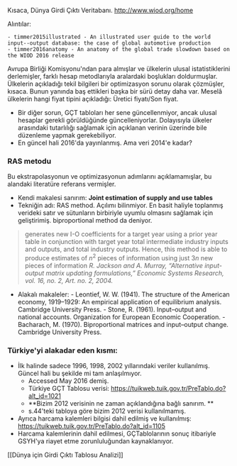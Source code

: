 Kısaca, Dünya Girdi Çıktı Veritabanı.
http://www.wiod.org/home

Alıntılar:
```
- timmer2015illustrated - An illustrated user guide to the world input--output database: the case of global automotive production
- timmer2016anatomy - An anatomy of the global trade slowdown based on the WIOD 2016 release
```

Avrupa Birliği Komisyonu'ndan para almışlar ve ülkelerin ulusal istatistiklerini derlemişler, farklı hesap metodlarıyla aralardaki boşlukları doldurmuşlar. Ülkelerin açıkladığı tekil bilgileri bir optimizasyon sorunu olarak çözmüşler, kısaca. Bunun yanında baş ettikleri başka bir sürü detay daha var. Meselâ ülkelerin hangi fiyat tipini açıkladığı: Üretici fiyatı/Son fiyat.
- Bir diğer sorun, GÇT tabloları her sene güncellenmiyor, ancak ulusal hesaplar gerekli görüldüğünde güncelleniyorlar. Dolayısıyla ülkeler arasındaki tutarlılığı sağlamak için açıklanan verinin üzerinde bile düzenleme yapmak gerekebiliyor.
- En güncel hali 2016'da yayınlanmış. Ama veri 2014'e kadar?

### RAS metodu
Bu ekstrapolasyonun ve optimizasyonun adımlarını açıklamamışlar, bu alandaki literatüre referans vermişler.
- Kendi makalesi sanırım: **Joint estimation of supply and use tables**
- Tekniğin adı: RAS method. Açılımı bilinmiyor. En basit haliyle toplanmış verideki satır ve sütunların birbiriyle uyumlu olmasını sağlamak için geliştirimiş. biproportional method da deniyor.
> generates new I-O coefficients for a target year using a prior year table in conjunction with target year total intermediate industry inputs and outputs, and total industry outputs. Hence, this method is able to produce estimates of $n^2$ pieces of information using just $3n$ new pieces of information
 *R. Jackson and A. Murray, “Alternative input-output matrix updating formulations,” Economic Systems Research, vol. 16, no. 2, Art. no. 2, 2004.*

- Alakalı makaleler:
		- Leontief, W. W. (1941). The structure of the American economy, 1919–1929: An empirical application of equilibrium analysis. Cambridge University Press.
		- Stone, R. (1961). Input–output and national accounts. Organization for European Economic Cooperation.
		- Bacharach, M. (1970). Biproportional matrices and input–output change. Cambridge University Press.


### Türkiye'yi alakadar eden kısmı: 
- İlk halinde sadece 1996, 1998, 2002 yıllarındaki veriler kullanılmış. Güncel hali bu şekilde mi tam anlaşılmıyor. 
	- Accessed May 2016 demiş. 
	- Türkiye GÇT Tablosu verisi: https://tuikweb.tuik.gov.tr/PreTablo.do?alt_id=1021
	- **Bizim 2012 verisinin ne zaman açıklandığına bağlı sanırım. **
	- s.44'teki tabloya göre bizim 2012 verisi kullanılmamış.
- Ayrıca harcama kalemleri bilgisi dahil edilmiş ve kullanılmış: https://tuikweb.tuik.gov.tr/PreTablo.do?alt_id=1105
- Harcama kalemlerinin dahil edilmesi, GÇTablolarının sonuç itibariyle GSYH'ya riayet etme zorunluluğundan kaynaklanıyor.

[[Dünya için Girdi Çıktı Tablosu Analizi]]